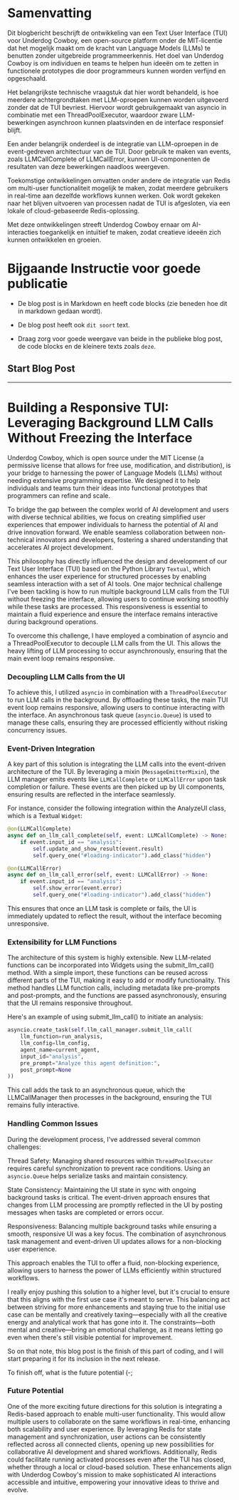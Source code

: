 

# Samenvatting 

Dit blogbericht beschrijft de ontwikkeling van een Text User Interface (TUI) voor Underdog Cowboy, een open-source platform onder de MIT-licentie dat het mogelijk maakt om de kracht van Language Models (LLMs) te benutten zonder uitgebreide programmeerkennis. Het doel van Underdog Cowboy is om individuen en teams te helpen hun ideeën om te zetten in functionele prototypes die door programmeurs kunnen worden verfijnd en opgeschaald.

Het belangrijkste technische vraagstuk dat hier wordt behandeld, is hoe meerdere achtergrondtaken met LLM-oproepen kunnen worden uitgevoerd zonder dat de TUI bevriest. Hiervoor wordt gebruikgemaakt van asyncio in combinatie met een ThreadPoolExecutor, waardoor zware LLM-bewerkingen asynchroon kunnen plaatsvinden en de interface responsief blijft.

Een ander belangrijk onderdeel is de integratie van LLM-oproepen in de event-gedreven architectuur van de TUI. Door gebruik te maken van events, zoals LLMCallComplete of LLMCallError, kunnen UI-componenten de resultaten van deze bewerkingen naadloos weergeven.

Toekomstige ontwikkelingen omvatten onder andere de integratie van Redis om multi-user functionaliteit mogelijk te maken, zodat meerdere gebruikers in real-time aan dezelfde workflows kunnen werken. Ook wordt gekeken naar het blijven uitvoeren van processen nadat de TUI is afgesloten, via een lokale of cloud-gebaseerde Redis-oplossing.

Met deze ontwikkelingen streeft Underdog Cowboy ernaar om AI-interacties toegankelijk en intuïtief te maken, zodat creatieve ideeën zich kunnen ontwikkelen en groeien.

# Bijgaande Instructie voor goede publicatie

- De blog post is in Markdown en heeft code blocks (zie beneden hoe dit in markdown gedaan wordt).
- De blog post heeft ook `dit soort` text.

- Draag zorg voor goede weergave van beide in the publieke blog post, de code blocks en de kleinere texts zoals `deze`.


## Start Blog Post

---

# Building a Responsive TUI: Leveraging Background LLM Calls Without Freezing the Interface

Underdog Cowboy, which is open source under the MIT License (a permissive license that allows for free use, modification, and distribution), is your bridge to harnessing the power of Language Models (LLMs) without needing extensive programming expertise. We designed it to help individuals and teams turn their ideas into functional prototypes that programmers can refine and scale.

To bridge the gap between the complex world of AI development and users with diverse technical abilities, we focus on creating simplified user experiences that empower individuals to harness the potential of AI and drive innovation forward. We enable seamless collaboration between non-technical innovators and developers, fostering a shared understanding that accelerates AI project development.

This philosophy has directly influenced the design and development of our Text User Interface (TUI) based on the Python Library `Textual`, which enhances the user experience for structured processes by enabling seamless interaction with a set of AI tools. One major technical challenge I've been tackling is how to run multiple background LLM calls from the TUI without freezing the interface, allowing users to continue working smoothly while these tasks are processed. This responsiveness is essential to maintain a fluid experience and ensure the interface remains interactive during background operations.

To overcome this challenge, I have employed a combination of asyncio and a ThreadPoolExecutor to decouple LLM calls from the UI. This allows the heavy lifting of LLM processing to occur asynchronously, ensuring that the main event loop remains responsive.

### Decoupling LLM Calls from the UI

To achieve this, I utilized `asyncio` in combination with a `ThreadPoolExecutor` to run LLM calls in the background. By offloading these tasks, the main TUI event loop remains responsive, allowing users to continue interacting with the interface. An asynchronous task queue (`asyncio.Queue`) is used to manage these calls, ensuring they are processed efficiently without risking concurrency issues.

### Event-Driven Integration

A key part of this solution is integrating the LLM calls into the event-driven architecture of the TUI. By leveraging a mixin (`MessageEmitterMixin`), the LLM manager emits events like `LLMCallComplete` or `LLMCallError` upon task completion or failure. These events are then picked up by UI components, ensuring results are reflected in the interface seamlessly.

For instance, consider the following integration within the AnalyzeUI class, which is a Textual `Widget`:

```python
@on(LLMCallComplete)
async def on_llm_call_complete(self, event: LLMCallComplete) -> None:
    if event.input_id == "analysis":
        self.update_and_show_result(event.result)
        self.query_one("#loading-indicator").add_class("hidden")

@on(LLMCallError)
async def on_llm_call_error(self, event: LLMCallError) -> None:
    if event.input_id == "analysis":
        self.show_error(event.error)
        self.query_one("#loading-indicator").add_class("hidden")
```

This ensures that once an LLM task is complete or fails, the UI is immediately updated to reflect the result, without the interface becoming unresponsive.

### Extensibility for LLM Functions

The architecture of this system is highly extensible. New LLM-related functions can be incorporated into  Widgets using the submit_llm_call() method. With a simple import, these functions can be reused across different parts of the TUI, making it easy to add or modify functionality. This method handles LLM function calls, including metadata like pre-prompts and post-prompts, and the functions are passed asynchronously, ensuring that the UI remains responsive throughout.

Here's an example of using submit_llm_call() to initiate an analysis:

```python
asyncio.create_task(self.llm_call_manager.submit_llm_call(
    llm_function=run_analysis,
    llm_config=llm_config,
    agent_name=current_agent,
    input_id="analysis",
    pre_prompt="Analyze this agent definition:",
    post_prompt=None
))
```

This call adds the task to an asynchronous queue, which the LLMCallManager then processes in the background, ensuring the TUI remains fully interactive.

### Handling Common Issues

During the development process, I've addressed several common challenges:

Thread Safety: Managing shared resources within `ThreadPoolExecutor` requires careful synchronization to prevent race conditions. Using an `asyncio.Queue` helps serialize tasks and maintain consistency.

State Consistency: Maintaining the UI state in sync with ongoing background tasks is critical. The event-driven approach ensures that changes from LLM processing are promptly reflected in the UI by posting messages when tasks are completed or errors occur.

Responsiveness: Balancing multiple background tasks while ensuring a smooth, responsive UI was a key focus. The combination of asynchronous task management and event-driven UI updates allows for a non-blocking user experience.

This approach enables the TUI to offer a fluid, non-blocking experience, allowing users to harness the power of LLMs efficiently within structured workflows.

I really enjoy pushing this solution to a higher level, but it's crucial to ensure that this aligns with the first use case it's meant to serve. This balancing act between striving for more enhancements and staying true to the initial use case can be mentally and creatively taxing—especially with all the creative energy and analytical work that has gone into it. The constraints—both mental and creative—bring an emotional challenge, as it means letting go even when there's still visible potential for improvement.

So on that note, this blog post is the finish of this part of coding, and I will start preparing it for its inclusion in the next release.

To finish off, what is the future potential (-;

### Future Potential

One of the more exciting future directions for this solution is integrating a Redis-based approach to enable multi-user functionality. This would allow multiple users to collaborate on the same workflows in real-time, enhancing both scalability and user experience. By leveraging Redis for state management and synchronization, user actions can be consistently reflected across all connected clients, opening up new possibilities for collaborative AI development and shared workflows. Additionally, Redis could facilitate running activated processes even after the TUI has closed, whether through a local or cloud-based solution. These enhancements align with Underdog Cowboy's mission to make sophisticated AI interactions accessible and intuitive, empowering your innovative ideas to thrive and evolve.

